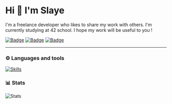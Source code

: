 # Hi 👋 I'm Slaye

I'm a freelance developer who likes to share my work with others. 
I'm currently studying at 42 school. I hope my work will be useful to you !

[![Badge](https://img.shields.io/badge/School-100000?style=for-the-badge&logo=42&logoColor=white&labelColor=323232&color=646464)](https://42.fr/en/homepage/)
[![Badge](https://img.shields.io/badge/uduterrage@gmail.com-100000?style=for-the-badge&logo=Gmail&logoColor=white&labelColor=FF0000&color=FF5353)](#)
[![Badge](https://img.shields.io/badge/rejump-100000?style=for-the-badge&logo=Android&logoColor=white&labelColor=0048FF&color=487CFF)](#)

---

### ⚙️ Languages and tools

[![Skills](https://skills.thijs.gg/icons?i=vscode,c,cs,python,unity)](#)

### 📊 Stats

![Stats](https://github-readme-stats.vercel.app/api?username=0Slaye&show_icons=true&theme=github_dark)
